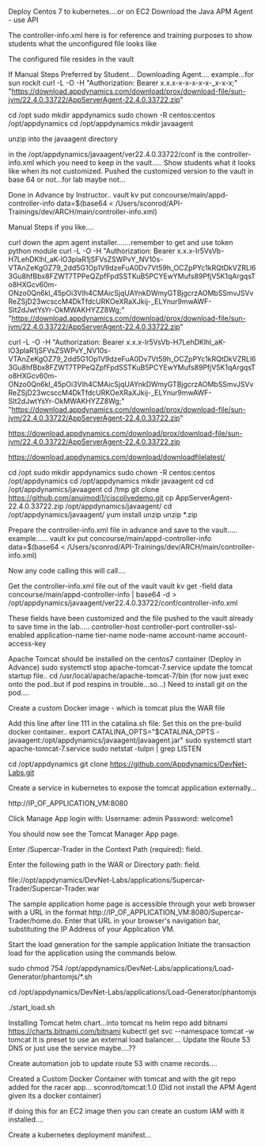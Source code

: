 Deploy Centos 7 to kubernetes....or on EC2
Download the Java APM Agent - use API

The controller-info.xml here is for reference and training purposes to show students what the unconfigured file
looks like

The configured file resides in the vault


If Manual Steps Preferred by Student...
Downloading Agent....
example...for sun rockit
curl -L -O -H "Authorization: Bearer x.x.x-x-x-x-x-x-_x-x-x;" "https://download.appdynamics.com/download/prox/download-file/sun-jvm/22.4.0.33722/AppServerAgent-22.4.0.33722.zip"

cd /opt
sudo mkdir appdynamics
sudo chown -R centos:centos /opt/appdynamics
cd /opt/appdynamics
mkdir javaagent

unzip into the javaagent directory

in the /opt/appdynamics/javaagent/ver22.4.0.33722/conf is the controller-info.xml which you need to keep in the vault.....
Show students what it looks like when its not customized.
Pushed the customized version to the vault in base 64 or not...for lab maybe not...


Done in Advance by Instructor..
vault kv put concourse/main/appd-controller-info data=$(base64 < /Users/sconrod/API-Trainings/dev/ARCH/main/controller-info.xml)


Manual Steps if you like....

curl down the apm agent installer.......remember to get and use token python module
curl -L -O -H "Authorization: Bearer x.x.x-Ir5VsVb-H7LehDKlhl_aK-lO3plaR1jSFVsZSWPvY_NV10s-VTAnZeKgOZ79_2dd5G1Op1V9dzeFuA0Dv7Vt59h_OCZpPYc1kRQtDkVZRLl63Gu8hfBbx8FZWT7TPPeQZpfFpdSSTKuB5PCYEwYMufs89PfjV5K1qArgqsTo8HXGcv60m-ONzo0Qn6kI_45pOi3VIh4CMAicSjqUAYnkDWmyGTBjgcrzAOMbSSmvJSVvReZSjD23wcsccM4DkTfdcURKOeXRaXJkij-_ELYnur9mwAWF-SIt2dJwtYsYr-OkMWAKHYZZ8Wg;" "https://download.appdynamics.com/download/prox/download-file/sun-jvm/22.4.0.33722/AppServerAgent-22.4.0.33722.zip"

curl -L -O -H "Authorization: Bearer x.x.x-Ir5VsVb-H7LehDKlhl_aK-lO3plaR1jSFVsZSWPvY_NV10s-VTAnZeKgOZ79_2dd5G1Op1V9dzeFuA0Dv7Vt59h_OCZpPYc1kRQtDkVZRLl63Gu8hfBbx8FZWT7TPPeQZpfFpdSSTKuB5PCYEwYMufs89PfjV5K1qArgqsTo8HXGcv60m-ONzo0Qn6kI_45pOi3VIh4CMAicSjqUAYnkDWmyGTBjgcrzAOMbSSmvJSVvReZSjD23wcsccM4DkTfdcURKOeXRaXJkij-_ELYnur9mwAWF-SIt2dJwtYsYr-OkMWAKHYZZ8Wg;" "https://download.appdynamics.com/download/prox/download-file/sun-jvm/22.4.0.33722/AppServerAgent-22.4.0.33722.zip"

https://download.appdynamics.com/download/prox/download-file/sun-jvm/22.4.0.33722/AppServerAgent-22.4.0.33722.zip

https://download.appdynamics.com/download/downloadfilelatest/

cd /opt
sudo mkdir appdynamics
sudo chown -R centos:centos /opt/appdynamics
cd /opt/appdynamics
mkdir javaagent
cd cd /opt/appdynamics/javaagent
cd /tmp
git clone https://github.com/anujmodi1/ciscolivedemo.git
cp AppServerAgent-22.4.0.33722.zip /opt/appdynamics/javaagent/
cd /opt/appdynamics/javaagent/
yum install unzip
unzip *.zip

Prepare the controller-info.xml file in advance and save to the vault.....
example......
vault kv put concourse/main/appd-controller-info data=$(base64 < /Users/sconrod/API-Trainings/dev/ARCH/main/controller-info.xml)

Now any code calling this will call....

Get the controller-info.xml file out of the vault
vault kv get -field data concourse/main/appd-controller-info | base64 -d > /opt/appdynamics/javaagent/ver22.4.0.33722/conf/controller-info.xml

These fields have been customized and the file pushed to the vault already to save time in the lab.....
controller-host
controller-port
controller-ssl-enabled
application-name
tier-name
node-name
account-name
account-access-key

Apache Tomcat should be installed on the centos7 container
(Deploy in Advance)
sudo systemctl stop apache-tomcat-7.service
update the tomcat startup file..
cd /usr/local/apache/apache-tomcat-7/bin
(for now just exec onto the pod..but if pod respins in trouble...so...)
Need to install git on the pod....

Create a custom Docker image - which is tomcat plus the WAR file 



Add this line after line 111 in the catalina.sh file:
Set this on the pre-build docker container..
export CATALINA_OPTS="$CATALINA_OPTS -javaagent:/opt/appdynamics/javaagent/javaagent.jar"
sudo systemctl start apache-tomcat-7.service
sudo netstat -tulpn | grep LISTEN

cd /opt/appdynamics
git clone https://github.com/Appdynamics/DevNet-Labs.git

Create a service in kubernetes to expose the tomcat application externally...

http://IP_OF_APPLICATION_VM:8080

Click Manage App
login with:
Username: admin
Password: welcome1

You should now see the Tomcat Manager App page.

Enter /Supercar-Trader in the Context Path (required): field.

Enter the following path in the WAR or Directory path: field.

file://opt/appdynamics/DevNet-Labs/applications/Supercar-Trader/Supercar-Trader.war

The sample application home page is accessible through your web browser with a URL in the format http://IP_OF_APPLICATION_VM:8080/Supercar-Trader/home.do. Enter that URL in your browser's navigation bar, substituting the IP Address of your Application VM.

Start the load generation for the sample application
Initiate the transaction load for the application using the commands below.

sudo chmod 754 /opt/appdynamics/DevNet-Labs/applications/Load-Generator/phantomjs/*.sh

cd /opt/appdynamics/DevNet-Labs/applications/Load-Generator/phantomjs

./start_load.sh


Installing Tomcat helm chart...into tomcat ns
helm repo add bitnami https://charts.bitnami.com/bitnami
kubectl get svc --namespace tomcat -w tomcat
It is preset to use an external load balancer....
Update the Route 53 DNS or just use the service maybe....??

Create automation job to update route 53 with cname records....

Created a Custom Docker Container with tomcat and with the git repo added for the racer app...
sconrod/tomcat:1.0
(Did not install the APM Agent given its a docker container)

If doing this for an EC2 image then you can create an custom IAM with it installed....

Create a kubernetes deployment manifest...






















